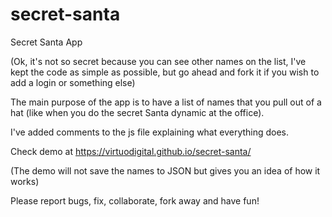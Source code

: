 # secret-santa
Secret Santa App

(Ok, it's not so secret because you can see other names on the list, I've kept 
the code as simple as possible, but go ahead and fork it if you wish to add a 
login or something else)

The main purpose of the app is to have a list of names that you pull out of 
a hat (like when you do the secret Santa dynamic at the office).

I've added comments to the js file explaining what everything does.

Check demo at https://virtuodigital.github.io/secret-santa/

(The demo will not save the names to JSON but gives you an idea of how it works)

Please report bugs, fix, collaborate, fork away and have fun!

